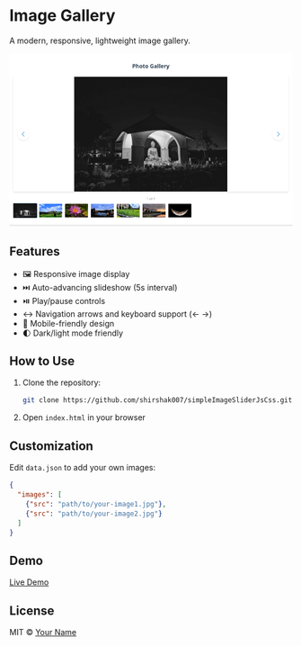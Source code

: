 # Image Gallery

A modern, responsive, lightweight image gallery.

![Gallery Screenshot](image-gallery-ss.png) 

## Features

- 🖼️ Responsive image display
- ⏭️ Auto-advancing slideshow (5s interval)
- ⏯️ Play/pause controls
- ↔️ Navigation arrows and keyboard support (← →)
- 📱 Mobile-friendly design
- 🌓 Dark/light mode friendly

## How to Use

1. Clone the repository:

   ```bash
   git clone https://github.com/shirshak007/simpleImageSliderJsCss.git
   ```

2. Open `index.html` in your browser

## Customization

Edit `data.json` to add your own images:

```json
{
  "images": [
    {"src": "path/to/your-image1.jpg"},
    {"src": "path/to/your-image2.jpg"}
  ]
}
```

## Demo

[Live Demo](https://shirshak007.github.io/simpleImageSliderJsCss/)

## License

MIT © [Your Name](https://github.com/shirshak007)
